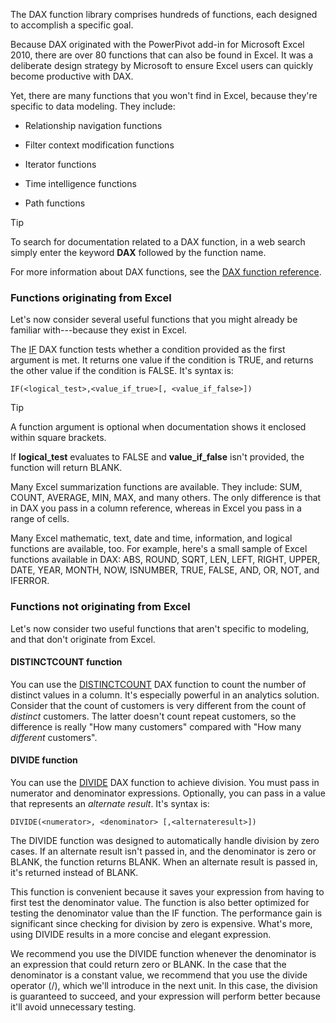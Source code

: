 The DAX function library comprises hundreds of functions, each designed to accomplish a specific goal.

Because DAX originated with the PowerPivot add-in for Microsoft Excel 2010, there are over 80 functions that can also be found in Excel. It was a deliberate design strategy by Microsoft to ensure Excel users can quickly become productive with DAX.

Yet, there are many functions that you won't find in Excel, because they're specific to data modeling. They include:

-   Relationship navigation functions

-   Filter context modification functions

-   Iterator functions

-   Time intelligence functions

-   Path functions

> [!TIP]
> To search for documentation related to a DAX function, in a web search simply enter the keyword **DAX** followed by the function name.

For more information about DAX functions, see the [DAX function reference](https://docs.microsoft.com/dax/dax-function-reference/?azure-portal=true).

### Functions originating from Excel

Let's now consider several useful functions that you might already be familiar with---because they exist in Excel.

The [IF](https://docs.microsoft.com/dax/if-function-dax/?azure-portal=true) DAX function tests whether a condition provided as the first argument is met. It returns one value if the condition is TRUE, and returns the other value if the condition is FALSE. It's syntax is:

```dax
IF(<logical_test>,<value_if_true>[, <value_if_false>])
```

> [!TIP]
> A function argument is optional when documentation shows it enclosed within square brackets.

If **logical_test** evaluates to FALSE and **value_if_false** isn't provided, the function will return BLANK.

Many Excel summarization functions are available. They include: SUM, COUNT, AVERAGE, MIN, MAX, and many others. The only difference is that in DAX you pass in a column reference, whereas in Excel you pass in a range of cells.

Many Excel mathematic, text, date and time, information, and logical functions are available, too. For example, here's a small sample of Excel functions available in DAX: ABS, ROUND, SQRT, LEN, LEFT, RIGHT, UPPER, DATE, YEAR, MONTH, NOW, ISNUMBER, TRUE, FALSE, AND, OR, NOT, and IFERROR.

### Functions not originating from Excel

Let's now consider two useful functions that aren't specific to modeling, and that don't originate from Excel.

#### DISTINCTCOUNT function

You can use the [DISTINCTCOUNT](https://docs.microsoft.com/dax/distinctcount-function-dax/?azure-portal=true) DAX function to count the number of distinct values in a column. It's especially powerful in an analytics solution. Consider that the count of customers is very different from the count of *distinct* customers. The latter doesn't count repeat customers, so the difference is really "How many customers" compared with "How many *different* customers".

#### DIVIDE function

You can use the [DIVIDE](https://docs.microsoft.com/dax/divide-function-dax/?azure-portal=true) DAX function to achieve division. You must pass in numerator and denominator expressions. Optionally, you can pass in a value that represents an *alternate result*. It's syntax is:

```dax
DIVIDE(<numerator>, <denominator> [,<alternateresult>])
```

The DIVIDE function was designed to automatically handle division by zero cases. If an alternate result isn't passed in, and the denominator is zero or BLANK, the function returns BLANK. When an alternate result is passed in, it's returned instead of BLANK.

This function is convenient because it saves your expression from having to first test the denominator value. The function is also better optimized for testing the denominator value than the IF function. The performance gain is significant since checking for division by zero is expensive. What's more, using DIVIDE results in a more concise and elegant expression.

We recommend you use the DIVIDE function whenever the denominator is an expression that could return zero or BLANK. In the case that the denominator is a constant value, we recommend that you use the divide operator (/), which we'll introduce in the next unit. In this case, the division is guaranteed to succeed, and your expression will perform better because it'll avoid unnecessary testing.
